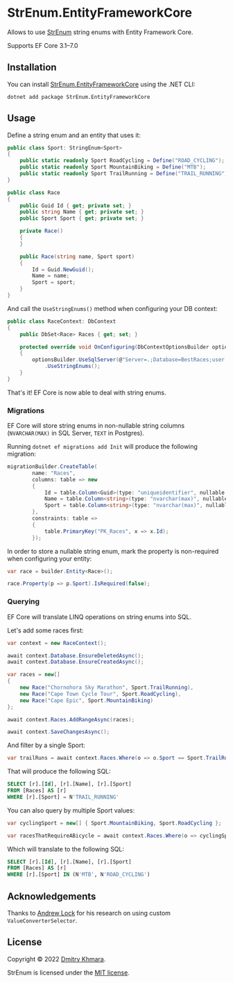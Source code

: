 # StrEnum.EntityFrameworkCore

Allows to use [StrEnum](https://github.com/StrEnum/StrEnum/) string enums with Entity Framework Core.

Supports EF Core 3.1–7.0

## Installation

You can install [StrEnum.EntityFrameworkCore](https://www.nuget.org/packages/StrEnum.EntityFrameworkCore/) using the .NET CLI:

```
dotnet add package StrEnum.EntityFrameworkCore
```

## Usage

Define a string enum and an entity that uses it:

```csharp
public class Sport: StringEnum<Sport>
{
    public static readonly Sport RoadCycling = Define("ROAD_CYCLING");
    public static readonly Sport MountainBiking = Define("MTB");
    public static readonly Sport TrailRunning = Define("TRAIL_RUNNING");
}

public class Race
{
    public Guid Id { get; private set; }
    public string Name { get; private set; }
    public Sport Sport { get; private set; }

    private Race()
    {
    }

    public Race(string name, Sport sport)
    {
        Id = Guid.NewGuid();
        Name = name;
        Sport = sport;
    }
}
```

And call the `UseStringEnums()` method when configuring your DB context:

```csharp
public class RaceContext: DbContext
{
    public DbSet<Race> Races { get; set; }

    protected override void OnConfiguring(DbContextOptionsBuilder optionsBuilder)
    {
        optionsBuilder.UseSqlServer(@"Server=.;Database=BestRaces;user id=*;pwd=*;")
            .UseStringEnums();
    }
}
```

That's it! EF Core is now able to deal with string enums.

### Migrations

EF Core will store string enums in non-nullable string columns (`NVARCHAR(MAX)` in SQL Server, `TEXT` in Postgres). 

Running `dotnet ef migrations add Init` will produce the following migration:

```csharp
migrationBuilder.CreateTable(
        name: "Races",
        columns: table => new
        {
            Id = table.Column<Guid>(type: "uniqueidentifier", nullable: false),
            Name = table.Column<string>(type: "nvarchar(max)", nullable: false),
            Sport = table.Column<string>(type: "nvarchar(max)", nullable: false)
        },
        constraints: table =>
        {
            table.PrimaryKey("PK_Races", x => x.Id);
        });
```

In order to store a nullable string enum, mark the property is non-required when configuring your entity:

```csharp
var race = builder.Entity<Race>();

race.Property(p => p.Sport).IsRequired(false);
```

### Querying

EF Core will translate LINQ operations on string enums into SQL.

Let's add some races first:

```csharp
var context = new RaceContext();

await context.Database.EnsureDeletedAsync();
await context.Database.EnsureCreatedAsync();

var races = new[]
{
    new Race("Chornohora Sky Marathon", Sport.TrailRunning),
    new Race("Cape Town Cycle Tour", Sport.RoadCycling),
    new Race("Cape Epic", Sport.MountainBiking)
};

await context.Races.AddRangeAsync(races);

await context.SaveChangesAsync();
```

And filter by a single Sport:

```csharp
var trailRuns = await context.Races.Where(o => o.Sport == Sport.TrailRunning).ToArrayAsync();
```

That will produce the following SQL:

```sql
SELECT [r].[Id], [r].[Name], [r].[Sport]
FROM [Races] AS [r]
WHERE [r].[Sport] = N'TRAIL_RUNNING'
```

You can also query by multiple Sport values:

```csharp
var cyclingSport = new[] { Sport.MountainBiking, Sport.RoadCycling };

var racesThatRequireABicycle = await context.Races.Where(o => cyclingSport.Contains(o.Sport)).ToArrayAsync();
```
Which will translate to the following SQL:

```sql
SELECT [r].[Id], [r].[Name], [r].[Sport]
FROM [Races] AS [r]
WHERE [r].[Sport] IN (N'MTB', N'ROAD_CYCLING')
```

## Acknowledgements

Thanks to [Andrew Lock](https://andrewlock.net/strongly-typed-ids-in-ef-core-using-strongly-typed-entity-ids-to-avoid-primitive-obsession-part-4/) for his research on using custom `ValueConverterSelector`.

## License

Copyright &copy; 2022 [Dmitry Khmara](https://dmitrykhmara.com).

StrEnum is licensed under the [MIT license](LICENSE.txt).